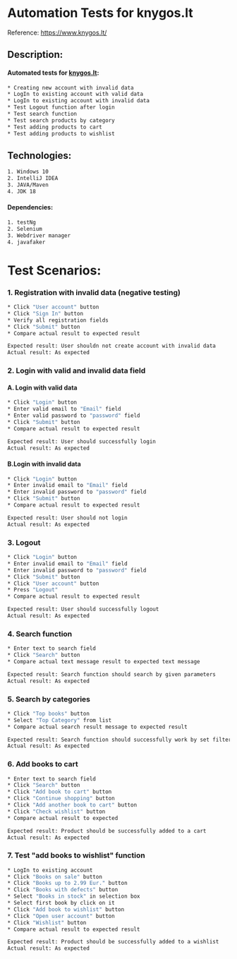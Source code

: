 # Automation Tests for knygos.lt

Reference: https://www.knygos.lt/

## Description:

#### Automated tests for [knygos.lt](https://www.knygos.lt/):

```bash
* Creating new account with invalid data
* LogIn to existing account with valid data
* LogIn to existing account with invalid data
* Test Logout function after login
* Test search function
* Test search products by category
* Test adding products to cart
* Test adding products to wishlist
```

## Technologies:

```bash
1. Windows 10
2. IntelliJ IDEA
3. JAVA/Maven
4. JDK 18
```

#### Dependencies:

```bash
1. testNg
2. Selenium
3. Webdriver manager
4. javafaker
```

# Test Scenarios:

### 1. Registration with invalid data (negative testing)

```bash
* Click "User account" button
* Click "Sign In" button
* Verify all registration fields
* Click "Submit" button 
* Compare actual result to expected result

Expected result: User shouldn not create account with invalid data
Actual result: As expected
```

### 2. Login with valid and invalid data field

#### A. Login with valid data

```bash
* Click "Login" button
* Enter valid email to "Email" field
* Enter valid password to "password" field
* Click "Submit" button 
* Compare actual result to expected result

Expected result: User should successfully login
Actual result: As expected
```

#### B.Login with invalid data

```bash
* Click "Login" button
* Enter invalid email to "Email" field
* Enter invalid password to "password" field
* Click "Submit" button 
* Compare actual result to expected result

Expected result: User should not login
Actual result: As expected
```

### 3. Logout

```bash
* Click "Login" button
* Enter invalid email to "Email" field
* Enter invalid password to "password" field
* Click "Submit" button 
* Click "User account" button
* Press "Logout"
* Compare actual result to expected result

Expected result: User should successfully logout
Actual result: As expected
```

### 4. Search function

```bash
* Enter text to search field
* Click "Search" button
* Compare actual text message result to expected text message

Expected result: Search function should search by given parameters
Actual result: As expected
```

### 5. Search by categories

```bash
* Click "Top books" button
* Select "Top Category" from list 
* Compare actual search result message to expected result

Expected result: Search function should successfully work by set filters
Actual result: As expected
```

### 6. Add books to cart

```bash
* Enter text to search field
* Click "Search" button 
* Click "Add book to cart" button 
* Click "Continue shopping" button 
* Click "Add another book to cart" button
* Click "Check wishlist" button
* Compare actual result to expected

Expected result: Product should be successfully added to a cart
Actual result: As expected
```

### 7. Test "add books to wishlist" function

```bash
* LogIn to existing account
* Click "Books on sale" button
* Click "Books up to 2.99 Eur." button
* Click "Books with defects" button 
* Select "Books in stock" in selection box
* Select first book by click on it
* Click "Add book to wishlist" button
* Click "Open user account" button
* Click "Wishlist" button
* Compare actual result to expected result

Expected result: Product should be successfully added to a wishlist
Actual result: As expected
```